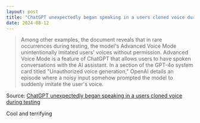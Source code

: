 ```yaml
---
layout: post
title: "ChatGPT unexpectedly began speaking in a users cloned voice during testing"
date: 2024-08-12
---
```


> Among other examples, the document reveals that in rare occurrences
during testing, the model's Advanced Voice Mode unintentionally imitated
users' voices without permission. Advanced Voice Mode is a feature of
ChatGPT that allows users to have spoken conversations with the AI
assistant. In a section of the GPT-4o system card titled "Unauthorized
voice generation," OpenAI details an episode where a noisy input somehow
prompted the model to suddenly imitate the user's voice.

Source: [ChatGPT unexpectedly began speaking in a users cloned voice
during testing](https://arstechnica.com/?p=2042102)

Cool and terrifying

